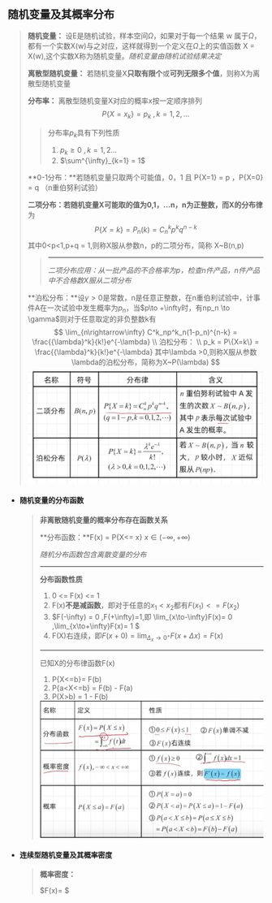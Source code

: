 ## 随机变量及其概率分布

> **随机变量：** 设E是随机试验，样本空间$\Omega$，如果对于每一个结果 w 属于$\Omega$，都有一个实数X(w)与之对应，这样就得到一个定义在$\Omega$上的实值函数 X = X(w),这个实数X称为随机变量。_随机变量由随机试验结果决定_
>
> **离散型随机变量：** 若随机变量X**只取有限个**或**可列无限多个值**，则称X为离散型随机变量
>
> **分布率：** 离散型随机变量X对应的概率x按一定顺序排列
> $$
> P\{X=x_k\} = p_k \ , k=1,2,...
> $$
>
> > 分布率$p_k$具有下列性质
> >
> > 1. $p_k \geqslant 0 \ , k=1,2...$
> > 2. $\sum^{\infty}_{k=1} = 1$
>
> **0-1分布：**若随机变量只取两个可能值，0，1 且 P{X=1} = p ，P{X=0} = q  （n重伯努利试验）
>
> **二项分布：**若随机变量X可能取的值为0,1，...n，n为正整数，而**X的分布律**为
> $$
> P\{X=k\} = P_n(k) = C^k_np^kq^{n-k}
> $$
> 其中0<p<1,p+q = 1,则称X服从参数n，p的二项分布，简称 X~B(n,p)
>
> > ---
> >
> > *二项分布应用：从一批产品的不合格率为p，检查n件产品，n件产品中不合格数X服从二项分布*
>
> **泊松分布：**设$\gamma > 0$是常数，n是任意正整数，在n重伯利试验中，计事件A在一次试验中发生概率为$p_n$，当$p\to +\infty时，有np_n \to \gamma$则对于任意取定的非负整数k有
> $$
> \lim_{n\rightarrow\infty} C^k_np^k_n(1-p_n)^{n-k} = \frac{{\lambda}^k}{k!}e^{-\lambda} \\
> 泊松分布： \\
>  p_k = P\{X=k\} =  \frac{{\lambda}^k}{k!}e^{-\lambda} 其中\lambda >0,则称X服从参数\lambda的泊松分布，简称为X~P(\lambda)
> $$
> ![image-20220313190643498](image-20220313190643498.png) 

- #### **随机变量的分布函数**

  > **非离散随机变量的概率分布存在函数关系**
  >
  > 
  >
  > **分布函数：**F(x) = P{X<= x}  $x\in (-\infty,+\infty)$
  >
  > *随机分布函数包含离散变量的分布*
  >
  > ---
  >
  > **分布函数性质**
  >
  > 1. 0 <= F(x) <= 1
  > 2. F(x)**不是减函数**，即对于任意的$x_1<x_2$都有$F(x_1) <= F(x_2)$
  > 3. $F(-\infty) = 0 ,F(+\infty)=1,即 \lim_{x\to-\infty}F(x)= 0 ,\lim_{x\to+\infty}F(x)= 1 $
  > 3. F(X)右连续，即$F(x+0)=\lim_{\Delta_x \to 0^+ }F(x+\Delta x) = F(x)$
  >
  > ---
  >
  > 已知X的分布律函数F(x)
  >
  > 1. P{X<=b}= F(b)
  > 2. P{a<X<=b} = F(b) - F(a)
  > 3. P(X>b) = 1 - F(b)
  >
  > <img src="image-20220313191929993.png" alt="image-20220313191929993" style="zoom:50%;" /> 

- #### **连续型随机变量及其概率密度**

  > **概率密度：** 
  >
  > $F(x)= $











